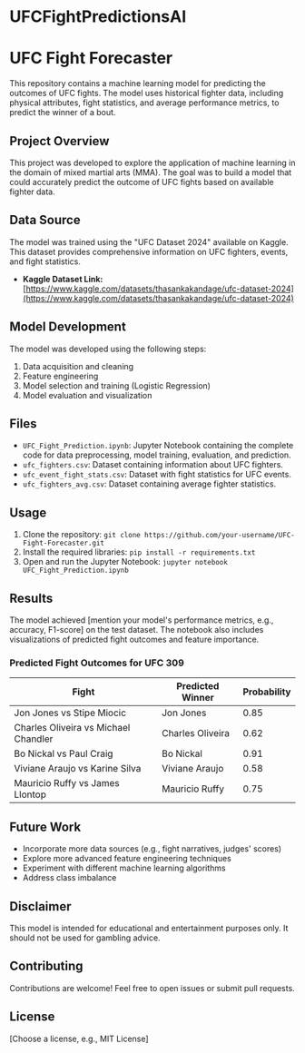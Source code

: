 # UFCFightPredictionsAI

# UFC Fight Forecaster

This repository contains a machine learning model for predicting the outcomes of UFC fights. The model uses historical fighter data, including physical attributes, fight statistics, and average performance metrics, to predict the winner of a bout.

## Project Overview

This project was developed to explore the application of machine learning in the domain of mixed martial arts (MMA). The goal was to build a model that could accurately predict the outcome of UFC fights based on available fighter data.

## Data Source

The model was trained using the "UFC Dataset 2024" available on Kaggle. This dataset provides comprehensive information on UFC fighters, events, and fight statistics.

*   **Kaggle Dataset Link:** [https://www.kaggle.com/datasets/thasankakandage/ufc-dataset-2024](https://www.kaggle.com/datasets/thasankakandage/ufc-dataset-2024)

## Model Development

The model was developed using the following steps:

1.  Data acquisition and cleaning
2.  Feature engineering
3.  Model selection and training (Logistic Regression)
4.  Model evaluation and visualization

## Files

*   `UFC_Fight_Prediction.ipynb`: Jupyter Notebook containing the complete code for data preprocessing, model training, evaluation, and prediction.
*   `ufc_fighters.csv`: Dataset containing information about UFC fighters.
*   `ufc_event_fight_stats.csv`: Dataset with fight statistics for UFC events.
*   `ufc_fighters_avg.csv`: Dataset containing average fighter statistics.

## Usage

1.  Clone the repository: `git clone https://github.com/your-username/UFC-Fight-Forecaster.git`
2.  Install the required libraries: `pip install -r requirements.txt`
3.  Open and run the Jupyter Notebook: `jupyter notebook UFC_Fight_Prediction.ipynb`

## Results

The model achieved [mention your model's performance metrics, e.g., accuracy, F1-score] on the test dataset. The notebook also includes visualizations of predicted fight outcomes and feature importance.
### Predicted Fight Outcomes for UFC 309

| Fight                       | Predicted Winner | Probability |
| --------------------------- | ---------------- | ----------- |
| Jon Jones vs Stipe Miocic   | Jon Jones        | 0.85        |
| Charles Oliveira vs Michael Chandler | Charles Oliveira | 0.62        |
| Bo Nickal vs Paul Craig     | Bo Nickal       | 0.91        |
| Viviane Araujo vs Karine Silva | Viviane Araujo   | 0.58        |
| Mauricio Ruffy vs James Llontop | Mauricio Ruffy  | 0.75        |


## Future Work

*   Incorporate more data sources (e.g., fight narratives, judges' scores)
*   Explore more advanced feature engineering techniques
*   Experiment with different machine learning algorithms
*   Address class imbalance

## Disclaimer

This model is intended for educational and entertainment purposes only. It should not be used for gambling advice.

## Contributing

Contributions are welcome! Feel free to open issues or submit pull requests.

## License

[Choose a license, e.g., MIT License]
